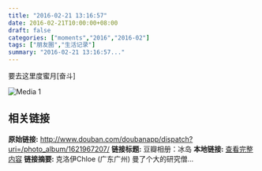 ```yaml
---
title: "2016-02-21 13:16:57"
date: 2016-02-21T10:00:00+08:00
draft: false
categories: ["moments","2016","2016-02"]
tags: ["朋友圈","生活记录"]
summary: "2016-02-21 13:16:57..."
---
```


要去这里度蜜月[奋斗]

![Media 1](/Moments/photos/2016-02-21/201602211316570.jpg)

## 相关链接

**原始链接:** http://www.douban.com/doubanapp/dispatch?uri=/photo_album/1621967207/
**链接标题:** 豆瓣相册：冰岛
**本地链接:** [查看完整内容](/link_content/2016/02/2016-02-21/link_content/)
**链接摘要:** 克洛伊Chloe
        (广东广州)
    曼了个大的研究僧...

